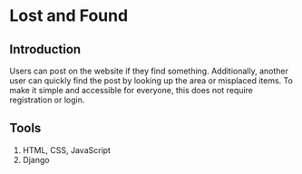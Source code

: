 # Lost and Found
## Introduction
Users can post on the website if they find something. Additionally, another user can quickly find the post by looking up the area or misplaced items. To make it simple and accessible for everyone, this does not require registration or login.

## Tools
  1. HTML, CSS, JavaScript
  2. Django
